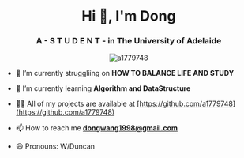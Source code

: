 
<h1 align="center">Hi 👋, I'm Dong</h1>
<h3 align="center">A - S T U D E N T - in The University of Adelaide</h3>


<p align="center"> <img src="https://komarev.com/ghpvc/?username=a1779748&label=Profile%20views&color=0e75b6&style=flat" alt="a1779748" /> 

- 🔭 I’m currently struggliing on **HOW TO BALANCE LIFE AND STUDY**
<!-- - 🔭 I’m currently working on [Algorithm_DataStructure](https://github.com/a1779748/Algorithm_DataStructure) -->

- 🌱 I’m currently learning **Algorithm and DataStructure**

- 👨‍💻 All of my projects are available at [https://github.com/a1779748](https://github.com/a1779748)

<!-- - 📝 I regulary write articles on [Be Better](https://a1779748.github.io/) -->

<!-- - 💬 Ask me about **basic stuff of c++ with ncurses** -->

- 📫 How to reach me **dongwang1998@gmail.com**

- 😄 Pronouns: W/Duncan


  <br /> 

<!-- <p align="center">
  <img align="center"  src="https://github-readme-stats.vercel.app/api?username=a1779748&theme=vue-dark&show_icons=true&locale=en" alt="a1779748" />

  <img align="center" src="https://github-readme-stats.vercel.app/api/top-langs?username=a1779748&layout=compact&show_icons=true&locale=en&hide=''&langs_count=100" alt="a1779748" />
  
  <br /> <br /> 
  
  <img src="https://activity-graph.herokuapp.com/graph?username=a1779748&theme=dracula&bg_color=20232a&hide_border=true" width="100%"/>

</p> -->



